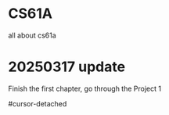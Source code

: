 # CS61A
all about cs61a


# 20250317 update
Finish the first chapter, go through the Project 1

#cursor-detached
